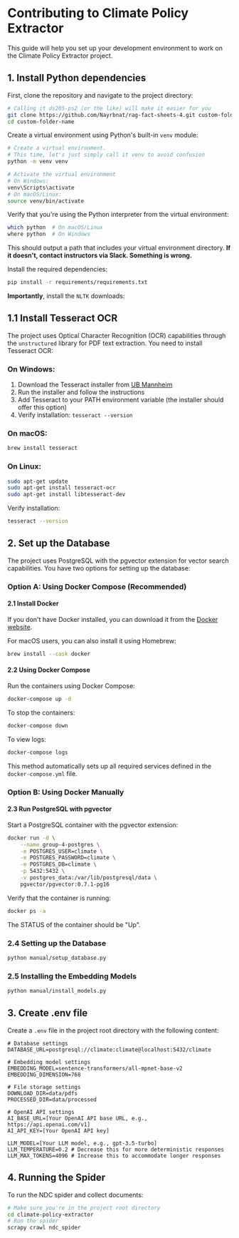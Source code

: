 # Contributing to Climate Policy Extractor

This guide will help you set up your development environment to work on the Climate Policy Extractor project.

## 1. Install Python dependencies

First, clone the repository and navigate to the project directory:

```bash
# Calling it ds205-ps2 (or the like) will make it easier for you
git clone https://github.com/Nayrbnat/rag-fact-sheets-4.git custom-folder-name
cd custom-folder-name
```

Create a virtual environment using Python's built-in `venv` module:

```bash
# Create a virtual environment. 
# This time, let's just simply call it venv to avoid confusion
python -m venv venv

# Activate the virtual environment
# On Windows:
venv\Scripts\activate
# On macOS/Linux:
source venv/bin/activate
```

Verify that you're using the Python interpreter from the virtual environment:

```bash
which python  # On macOS/Linux
where python  # On Windows
```

This should output a path that includes your virtual environment directory. **If it doesn't, contact instructors via Slack. Something is wrong.**

Install the required dependencies:

```bash
pip install -r requirements/requirements.txt
```

**Importantly**, install the `NLTK` downloads:

## 1.1 Install Tesseract OCR

The project uses Optical Character Recognition (OCR) capabilities through the `unstructured` library for PDF text extraction. You need to install Tesseract OCR:

### On Windows:
1. Download the Tesseract installer from [UB Mannheim](https://github.com/UB-Mannheim/tesseract/wiki)
2. Run the installer and follow the instructions
3. Add Tesseract to your PATH environment variable (the installer should offer this option)
4. Verify installation: `tesseract --version`

### On macOS:
```bash
brew install tesseract
```

### On Linux:
```bash
sudo apt-get update
sudo apt-get install tesseract-ocr
sudo apt-get install libtesseract-dev
```

Verify installation:
```bash
tesseract --version
```

## 2. Set up the Database

The project uses PostgreSQL with the pgvector extension for vector search capabilities. You have two options for setting up the database:

### Option A: Using Docker Compose (Recommended)

#### 2.1 Install Docker

If you don't have Docker installed, you can download it from the [Docker website](https://www.docker.com/products/docker-desktop/).

For macOS users, you can also install it using Homebrew:

```bash
brew install --cask docker
```

#### 2.2 Using Docker Compose

Run the containers using Docker Compose:

```bash
docker-compose up -d
```

To stop the containers:

```bash
docker-compose down
```

To view logs:

```bash
docker-compose logs
```

This method automatically sets up all required services defined in the `docker-compose.yml` file.

### Option B: Using Docker Manually

#### 2.3 Run PostgreSQL with pgvector

Start a PostgreSQL container with the pgvector extension:

```bash
docker run -d \
    --name group-4-postgres \
    -e POSTGRES_USER=climate \
    -e POSTGRES_PASSWORD=climate \
    -e POSTGRES_DB=climate \
    -p 5432:5432 \
    -v postgres_data:/var/lib/postgresql/data \
    pgvector/pgvector:0.7.1-pg16
```

Verify that the container is running:

```bash
docker ps -a
```

The STATUS of the container should be "Up".

### 2.4 Setting up the Database
```bash
python manual/setup_database.py 
```

### 2.5 Installing the Embedding Models

```bash
python manual/install_models.py 
```

## 3. Create .env file
Create a `.env` file in the project root directory with the following content:

```plaintext
# Database settings
DATABASE_URL=postgresql://climate:climate@localhost:5432/climate

# Embedding model settings
EMBEDDING_MODEL=sentence-transformers/all-mpnet-base-v2
EMBEDDING_DIMENSION=768

# File storage settings
DOWNLOAD_DIR=data/pdfs
PROCESSED_DIR=data/processed

# OpenAI API settings
AI_BASE_URL=[Your OpenAI API base URL, e.g., https://api.openai.com/v1]
AI_API_KEY=[Your OpenAI API key]

LLM_MODEL=[Your LLM model, e.g., gpt-3.5-turbo]
LLM_TEMPERATURE=0.2 # Decrease this for more deterministic responses
LLM_MAX_TOKENS=4096 # Increase this to accommodate longer responses
```

## 4. Running the Spider

To run the NDC spider and collect documents:

```bash
# Make sure you're in the project root directory
cd climate-policy-extractor
# Run the spider
scrapy crawl ndc_spider
```

